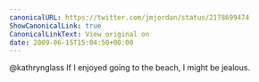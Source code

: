```yaml
---
canonicalURL: https://twitter.com/jmjordan/status/2178699474
ShowCanonicalLink: true
CanonicalLinkText: View original on
date: 2009-06-15T15:04:50+00:00
---
```

@kathrynglass If I enjoyed going to the beach, I might be jealous.